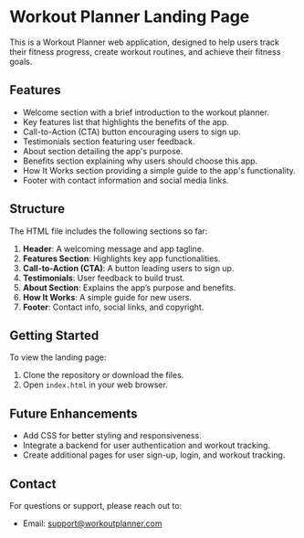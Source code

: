 # Workout Planner Landing Page

This is a Workout Planner web application, designed to help users track their fitness progress, create workout routines, and achieve their fitness goals.

## Features

- Welcome section with a brief introduction to the workout planner.
- Key features list that highlights the benefits of the app.
- Call-to-Action (CTA) button encouraging users to sign up.
- Testimonials section featuring user feedback.
- About section detailing the app's purpose.
- Benefits section explaining why users should choose this app.
- How It Works section providing a simple guide to the app's functionality.
- Footer with contact information and social media links.

## Structure

The HTML file includes the following sections so far:

1. **Header**: A welcoming message and app tagline.
2. **Features Section**: Highlights key app functionalities.
3. **Call-to-Action (CTA)**: A button leading users to sign up.
4. **Testimonials**: User feedback to build trust.
5. **About Section**: Explains the app’s purpose and benefits.
6. **How It Works**: A simple guide for new users.
7. **Footer**: Contact info, social links, and copyright.

## Getting Started

To view the landing page:

1. Clone the repository or download the files.
2. Open `index.html` in your web browser.

## Future Enhancements

- Add CSS for better styling and responsiveness.
- Integrate a backend for user authentication and workout tracking.
- Create additional pages for user sign-up, login, and workout tracking.

## Contact

For questions or support, please reach out to:

- Email: [support@workoutplanner.com](mailto:support@workoutplanner.com)
